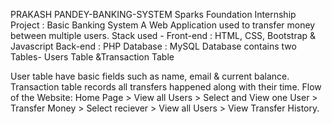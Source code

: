 PRAKASH PANDEY-BANKING-SYSTEM 
Sparks Foundation Internship Project : Basic Banking System A Web Application used to transfer money between multiple users.
Stack used - Front-end : HTML, CSS, Bootstrap & Javascript Back-end : PHP Database : MySQL
Database contains two Tables- Users Table &Transaction Table

User table have basic fields such as name, email & current balance.
Transaction table records all transfers happened along with their time.
Flow of the Website: Home Page > View all Users > Select and View one User > Transfer Money > Select reciever > View all Users > View Transfer History.
